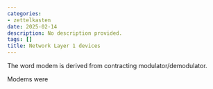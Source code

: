 ```yaml
---
categories:
- zettelkasten
date: 2025-02-14
description: No description provided.
tags: []
title: Network Layer 1 devices
---
```


The word modem is derived from contracting modulator/demodulator.

Modems were